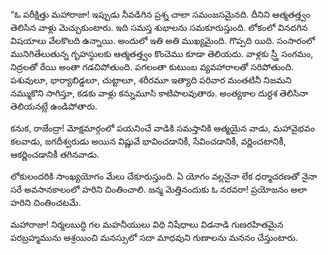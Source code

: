 ﻿“ఓ పరీక్షిత్తు మహారాజా! ఇప్పుడు నీవడిగిన ప్రశ్న చాలా సమంజసమైనది. దీనిని ఆత్మతత్త్వం తెలిసిన వాళ్లు మెచ్చుకుంటారు. ఇది సమస్త శుభాలను సమకూరుస్తుంది. లోకంలో వినదగిన విషయాలు వేలకొలది ఉన్నాయి. అందులో ఇతి అతి ముఖ్యమైంది. గొప్పది యిది. సంసారంలో మునిగితేలుతున్న గృహస్థులకు ఆత్మతత్త్వం కొంచెము కూడా తెలియదు. వాళ్లకు స్ర్తీ సంగమం, నిద్రలతో రేయి అంతా గడచిపోతుంది. పగలంతా కుటుంబ వ్యవహారాలతో సరిపోతుంది. పశువులూ, భార్యాబిడ్డలూ, చుట్టాలూ, శరీరమూ ఇత్యాది పరివార మంతటినీ నిజమని నమ్ముకొని సాగిస్తూ, కడకు వాళ్లు కన్నుమూసి కాటిపాలవుతారు. అంత్యకాల దుర్దశ తెలిసినా తెలియనట్లే ఉండిపోతారు. 

కనుక, రాజేంద్రా! మోక్షమార్గంలో పయనించే వాడికి సమస్తానికి ఆత్మయైన వాడు, మహావైభవం కలవాడు, జగదీశ్వరుడు అయిన విష్ణువే భావించడానికీ, సేవించడానికీ, వర్ణించటానికీ, ఆకర్ణించడానికీ తగినవాడు. 

లోకులందరికి సాంఖ్యయోగం మేలు చేకూరుస్తుంది. ఏ యోగం వల్లనైనా లేక ధర్మాచరణతో నైనా సరే అవసానకాలంలో హరిని చింతించాలి. జన్మ మెత్తినందుకు ఓ నరవరా! ప్రయోజనం అలా హరిని చింతించటమే. 

మహారాజా! నిర్మలబుద్ధి గల మహనీయులు విధి నిషేధాలు విడనాడి గుణరహితమైన పరబ్రహ్మమును ఆశ్రయించి మనస్సులో సదా మాధవుని గుణాలను మననం చేస్తుంటారు. 

